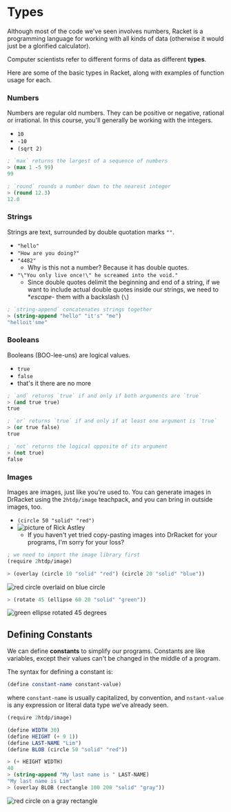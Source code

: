 # Types

Although most of the code we've seen involves numbers, Racket is a programming language for working with all kinds of data (otherwise it would just be a glorified calculator).

Computer scientists refer to different forms of data as different **types**.

Here are some of the basic types in Racket, along with examples of function usage for each.

### Numbers

Numbers are regular old numbers. They can be positive or negative, rational or irrational. In this course, you'll generally be working with the integers.

- `10`
- `-10`
- `(sqrt 2)`

```scheme
; `max` returns the largest of a sequence of numbers
> (max 1 -5 99)
99

; `round` rounds a number down to the nearest integer
> (round 12.3)
12.0
```

### Strings

Strings are text, surrounded by double quotation marks `""`.

- `"hello"`
- `"How are you doing?"`
- `"4482"`
    + Why is this not a number? Because it has double quotes.
- `"\"You only live once!\" he screamed into the void."`
    + Since double quotes delimit the beginning and end of a string, if we want to include actual double quotes inside our strings, we need to **escape*- them with a backslash (`\`)

```scheme
; `string-append` concatenates strings together
> (string-append "hello" "it's" "me")
"helloit'sme"
```

### Booleans

Booleans (BOO-lee-uns) are logical values.

- `true`
- `false`
- that's it there are no more

```scheme
; `and` returns `true` if and only if both arguments are `true`
> (and true true)
true

; `or` returns `true` if and only if at least one argument is `true`
> (or true false)
true

; `not` returns the logical opposite of its argument
> (not true)
false
```

### Images

Images are images, just like you're used to. You can generate images in DrRacket using the `2htdp/image` teachpack, and you can bring in outside images, too.

- `(circle 50 "solid" "red")`
- ![picture of Rick Astley](http://66.media.tumblr.com/avatar_369b115beb6e_128.png)
    + If you haven't yet tried copy-pasting images into DrRacket for your programs, I'm sorry for your loss?

```scheme
; we need to import the image library first
(require 2htdp/image)

> (overlay (circle 10 "solid" "red") (circle 20 "solid" "blue"))
```
![red circle overlaid on blue circle](https://cloudup.com/c5LGdRMHDuU+)

```scheme
> (rotate 45 (ellipse 60 20 "solid" "green"))
```
![green ellipse rotated 45 degrees](https://cloudup.com/cuyXSaNR_C1+)

## Defining Constants

We can define **constants** to simplify our programs. Constants are like variables, except their values can't be changed in the middle of a program.

The syntax for defining a constant is:

```scheme
(define constant-name constant-value)
```

where `constant-name` is usually capitalized, by convention, and `nstant-value` is any expression or literal data type we've already seen.

```scheme
(require 2htdp/image)

(define WIDTH 30)
(define HEIGHT (+ 9 1))
(define LAST-NAME "Lim")
(define BLOB (circle 50 "solid" "red"))

> (+ HEIGHT WIDTH)
40
> (string-append "My last name is " LAST-NAME)
"My last name is Lim"
> (overlay BLOB (rectangle 100 200 "solid" "gray"))
```
![red circle on a gray rectangle](https://cloudup.com/czBgQ8wBvgL+)
